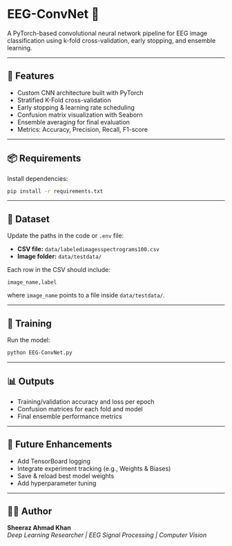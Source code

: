 # EEG-ConvNet 🧠
A PyTorch-based convolutional neural network pipeline for EEG image classification using k-fold cross-validation, early stopping, and ensemble learning.

---

## 🚀 Features
- Custom CNN architecture built with PyTorch
- Stratified K-Fold cross-validation
- Early stopping & learning rate scheduling
- Confusion matrix visualization with Seaborn
- Ensemble averaging for final evaluation
- Metrics: Accuracy, Precision, Recall, F1-score

---

## 📦 Requirements
Install dependencies:
```bash
pip install -r requirements.txt
```

---

## 🧰 Dataset
Update the paths in the code or `.env` file:
- **CSV file:** `data/labeledimagesspectrograms100.csv`
- **Image folder:** `data/testdata/`

Each row in the CSV should include:
```
image_name,label
```
where `image_name` points to a file inside `data/testdata/`.

---

## 🧪 Training
Run the model:
```bash
python EEG-ConvNet.py
```

---

## 📊 Outputs
- Training/validation accuracy and loss per epoch
- Confusion matrices for each fold and model
- Final ensemble performance metrics

---

## 🧩 Future Enhancements
- Add TensorBoard logging
- Integrate experiment tracking (e.g., Weights & Biases)
- Save & reload best model weights
- Add hyperparameter tuning

---

## 🧑‍💻 Author
**Sheeraz Ahmad Khan**  
_Deep Learning Researcher | EEG Signal Processing | Computer Vision_


